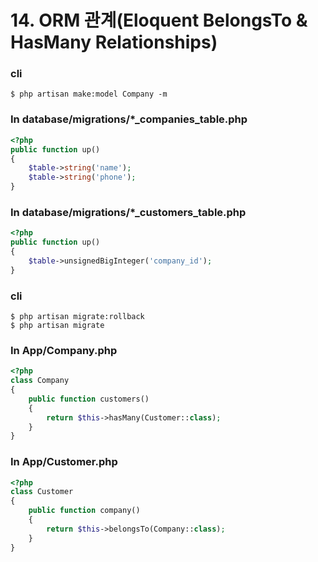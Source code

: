 # 14. ORM 관계(Eloquent BelongsTo & HasMany Relationships)

### cli

```shell script
$ php artisan make:model Company -m
```

### In database/migrations/*_companies_table.php

```php
<?php
public function up()
{
    $table->string('name');
    $table->string('phone');
}
```

### In database/migrations/*_customers_table.php

```php
<?php
public function up()
{
    $table->unsignedBigInteger('company_id');
}
```

### cli

```shell script
$ php artisan migrate:rollback
$ php artisan migrate
```


### In App/Company.php

```php
<?php
class Company 
{
    public function customers()
    {
        return $this->hasMany(Customer::class);
    }
}
```

### In App/Customer.php

```php
<?php
class Customer 
{
    public function company()
    {
        return $this->belongsTo(Company::class);
    }
}
```
